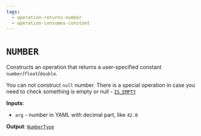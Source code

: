 ```yaml
---
tags: 
  - operation-returns-number
  - operation-consumes-constant
---
```

# `NUMBER`

Constructs an operation that returns a user-specified constant `number`/`float`/`double`.

You can not construct `null` number. There is a special operation in case you need to check something is empty or null - [`IS_EMPTY`](IS_EMPTY%20or%20NOT_EMPTY.md)

**Inputs**:

- `arg` - number in YAML with decimal part, like `42.0`
  
**Output**: [`NumberType`](../data-types.md#numbertype)
